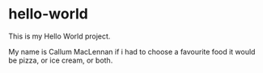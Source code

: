 # hello-world
This is my Hello World project.

My name is Callum MacLennan if i had to choose a favourite food it would be pizza, or ice cream, or both. 
